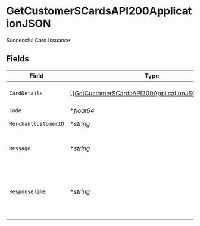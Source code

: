 # GetCustomerSCardsAPI200ApplicationJSON

Successful Card Issuance


## Fields

| Field                                                                                                                               | Type                                                                                                                                | Required                                                                                                                            | Description                                                                                                                         |
| ----------------------------------------------------------------------------------------------------------------------------------- | ----------------------------------------------------------------------------------------------------------------------------------- | ----------------------------------------------------------------------------------------------------------------------------------- | ----------------------------------------------------------------------------------------------------------------------------------- |
| `CardDetails`                                                                                                                       | [][GetCustomerSCardsAPI200ApplicationJSONCardDetails](../../models/operations/getcustomerscardsapi200applicationjsoncarddetails.md) | :heavy_minus_sign:                                                                                                                  | List of cards issued to customer                                                                                                    |
| `Code`                                                                                                                              | **float64*                                                                                                                          | :heavy_minus_sign:                                                                                                                  | Unique code.                                                                                                                        |
| `MerchantCustomerID`                                                                                                                | **string*                                                                                                                           | :heavy_minus_sign:                                                                                                                  | Unique customer ID                                                                                                                  |
| `Message`                                                                                                                           | **string*                                                                                                                           | :heavy_minus_sign:                                                                                                                  | Description of the response code.                                                                                                   |
| `ResponseTime`                                                                                                                      | **string*                                                                                                                           | :heavy_minus_sign:                                                                                                                  | Exact TimeStamp of the response in Unix Nanoseconds format.                                                                         |